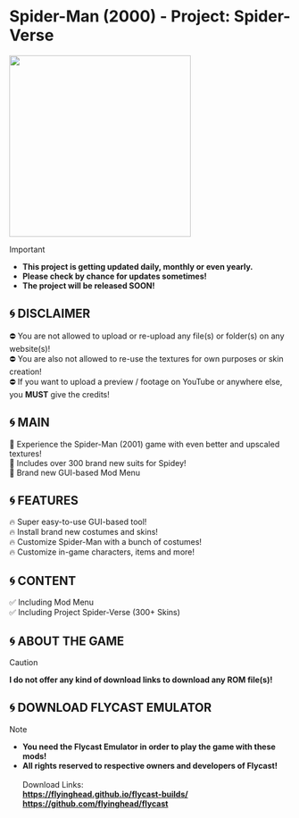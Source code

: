 # Spider-Man (2000) - Project: Spider-Verse
<img src="https://www.retroplace.com/pics/dreamcast/packshots/54905--spider-man.png" width="325" height="325"> <br>
> [!IMPORTANT]
> + **This project is getting updated daily, monthly or even yearly.** <br>
> + **Please check by chance for updates sometimes!** <br>
> + **The project will be released SOON!**
## 🌀 DISCLAIMER
⛔ You are not allowed to upload or re-upload any file(s) or folder(s) on any website(s)! <br>
⛔ You are also not allowed to re-use the textures for own purposes or skin creation! <br>
⛔ If you want to upload a preview / footage on YouTube or anywhere else, you **MUST** give the credits! <br>
## 🌀 MAIN
📢 Experience the Spider-Man (2001) game with even better and upscaled textures! <br>
📢 Includes over 300 brand new suits for Spidey! <br>
📢 Brand new GUI-based Mod Menu
## 🌀 FEATURES
🔥 Super easy-to-use GUI-based tool! <br>
🔥 Install brand new costumes and skins! <br>
🔥 Customize Spider-Man with a bunch of costumes! <br>
🔥 Customize in-game characters, items and more! <br>
## 🌀 CONTENT
✅ Including Mod Menu <br>
✅ Including Project Spider-Verse (300+ Skins) <br>
## 🌀 ABOUT THE GAME
> [!CAUTION]
> **I do not offer any kind of download links to download any ROM file(s)!** <br>
## 🌀 DOWNLOAD FLYCAST EMULATOR
> [!NOTE]
> + **You need the Flycast Emulator in order to play the game with these mods!** <br>
> + **All rights reserved to respective owners and developers of Flycast!** <br> <br>
Download Links: <br>
**https://flyinghead.github.io/flycast-builds/** <br>
**https://github.com/flyinghead/flycast**
